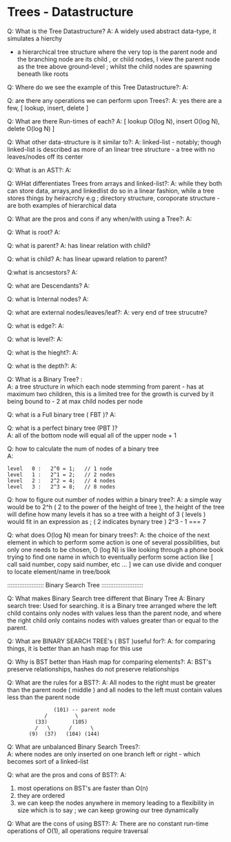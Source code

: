 # Trees - Datastructure

Q: What is the Tree Datastructure?
A: A widely used abstract data-type, it simulates a hierchy
  - a hierarchical tree structure where the very top is the    parent node
    and the branching node are its child , or child nodes, I view the parent node as the tree above ground-level ; whilst the child nodes are spawning beneath like roots

Q: Where do we see the example of this Tree Datastructure?:
A:

Q: are there any operations we can perform upon Trees?:
A: yes there are a few, [ lookup, insert, delete ]

Q: What are there Run-times of each?
A: [ lookup O(log N), insert O(log N), delete O(log N) ]

Q: What other data-structure is it similar to?:
A: linked-list - notably; though linked-list is described as more of an linear tree structure - a tree with no leaves/nodes off its center

Q: What is an AST?:
A: 

Q: WHat differentiates Trees from arrays and linked-list?:
A: while they both can store data, arrays,and linkedlist do so in a linear fashion,
   while a tree stores things by heiracrchy e.g ; directory structure, coroporate structure - are both examples of hierarchical data

Q: What are the pros and cons if any when/with using a Tree?:
A:

Q: What is root?
A:

Q: what is parent?
A: has linear relation with child?

Q: what is child?
A: has linear upward relation to parent?


Q:what is ancsestors?
A:

Q: what are Descendants?
A:

Q: what is Internal nodes?
A:

Q: what are external nodes/leaves/leaf?:
A: very end of tree strucutre?

Q: what is edge?:
A:

Q: what is level?:
A:

Q: what is the hieght?:
A:

Q: what is the depth?:
A:

Q: What is a Binary Tree?  :    
A: a tree structure in which each node stemming from parent - has at maximum two children, this is a limited tree for the growth is curved by it being bound to - 2 at max child nodes per node

Q: what is a Full binary tree ( FBT )?
A: 

Q: what is a perfect binary tree (PBT )?           
A: all of the bottom node will equal all of the upper node + 1

Q: how to calculate the num of nodes of a binary tree    
A: 
       
    level   0 :   2^0 = 1;   // 1 node 
    level   1 :   2^1 = 2;   // 2 nodes
    level   2 :   2^2 = 4;   // 4 nodes
    level   3 :   2^3 = 8;   // 8 nodes



Q: how to figure out number of nodes within a binary tree?:
A: a simple way would be to 2^h ( 2 to the power of the height of tree ), the height of the tree will define how many levels it has so a tree with a height of 3 ( levels ) would fit in an expression as ; ( 2 indicates bynary tree ) 2^3 - 1 === 7 

Q: what does O(log N) mean for binary trees?:
A: the choice of the next element in which to perform some action is one of several possibilities, but only one needs to be chosen,
O (log N) is like looking through a phone book trying to find one name in which to eventually perform some action like [ call said number, copy said number, etc ... ]
we can use divide and conquer to locate element/name in tree/book 


::::::::::::::::::::: Binary Search Tree ::::::::::::::::::::::::

Q: What makes Binary Search tree different that Binary Tree
A: Binary search tree: Used for searching. it is a Binary tree arranged where the left child contains only nodes with values less than the parent node, and where the right child only contains nodes with values greater than or equal to the parent.
   

Q: What are BINARY SEARCH TREE's ( BST )useful for?:
A: for comparing things, it is better than an hash map for this use

Q: Why is BST better than Hash map for comparing elements?:
A: BST's preserve relationships, hashes do not preserve relationships

Q: What are the rules for a BST?:
A: All nodes to the right must be greater than the parent node ( middle )
   and all nodes to the left must contain values less than the parent node 

                   (101) -- parent node
                /         \
             (33)        (105)
             /   \      /      \
           (9)  (37)   (104) (144)
   
Q: What are unbalanced Binary Search Trees?:  
A: where nodes are only inserted on one branch left or right - which becomes sort of a linked-list

Q: what are the pros and cons of BST?:
A: 
  1. most operations on BST's are faster than O(n) 
  2. they are ordered
  3. we can keep the nodes anywhere in memory leading to a flexibility in size
     which is to say ; we can keep growing our tree dynamically
    
Q: What are the cons of using BST?:
A: There are no constant run-time operations of O(1), all operations require traversal



